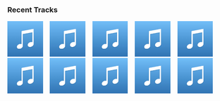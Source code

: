 ### Recent Tracks
[<img src='https://github.com/atfinke/atfinke/blob/master/placeholder.jpeg?raw=true' width='16%' height='16%' alt='When Will My Life Begin?'>](https://www.last.fm/music/disney%2bpeaceful%2bpiano/_/when%2bwill%2bmy%2blife%2bbegin%253f)&nbsp;&nbsp;&nbsp;&nbsp;[<img src='https://github.com/atfinke/atfinke/blob/master/placeholder.jpeg?raw=true' width='16%' height='16%' alt='Circle of Life'>](https://www.last.fm/music/disney%2bpeaceful%2bpiano/_/circle%2bof%2blife)&nbsp;&nbsp;&nbsp;&nbsp;[<img src='https://github.com/atfinke/atfinke/blob/master/placeholder.jpeg?raw=true' width='16%' height='16%' alt='Under the Sea'>](https://www.last.fm/music/disney%2bpeaceful%2bpiano/_/under%2bthe%2bsea)&nbsp;&nbsp;&nbsp;&nbsp;[<img src='https://github.com/atfinke/atfinke/blob/master/placeholder.jpeg?raw=true' width='16%' height='16%' alt='Go the Distance'>](https://www.last.fm/music/disney%2bpeaceful%2bpiano/_/go%2bthe%2bdistance)&nbsp;&nbsp;&nbsp;&nbsp;[<img src='https://github.com/atfinke/atfinke/blob/master/placeholder.jpeg?raw=true' width='16%' height='16%' alt='Strangers Like Me'>](https://www.last.fm/music/disney%2bpeaceful%2bpiano/_/strangers%2blike%2bme)&nbsp;&nbsp;&nbsp;&nbsp;<br>[<img src='https://github.com/atfinke/atfinke/blob/master/placeholder.jpeg?raw=true' width='16%' height='16%' alt='Let It Go'>](https://www.last.fm/music/disney%2bpeaceful%2bpiano/_/let%2bit%2bgo)&nbsp;&nbsp;&nbsp;&nbsp;[<img src='https://github.com/atfinke/atfinke/blob/master/placeholder.jpeg?raw=true' width='16%' height='16%' alt='Breaking Free'>](https://www.last.fm/music/disney%2bpeaceful%2bpiano/_/breaking%2bfree)&nbsp;&nbsp;&nbsp;&nbsp;[<img src='https://github.com/atfinke/atfinke/blob/master/placeholder.jpeg?raw=true' width='16%' height='16%' alt='Evermore'>](https://www.last.fm/music/disney%2bpeaceful%2bpiano/_/evermore)&nbsp;&nbsp;&nbsp;&nbsp;[<img src='https://github.com/atfinke/atfinke/blob/master/placeholder.jpeg?raw=true' width='16%' height='16%' alt='Sallys Song'>](https://www.last.fm/music/disney%2bpeaceful%2bpiano/_/sally%2527s%2bsong)&nbsp;&nbsp;&nbsp;&nbsp;[<img src='https://github.com/atfinke/atfinke/blob/master/placeholder.jpeg?raw=true' width='16%' height='16%' alt='I See the Light'>](https://www.last.fm/music/disney%2bpeaceful%2bpiano/_/i%2bsee%2bthe%2blight)&nbsp;&nbsp;&nbsp;&nbsp;<br>